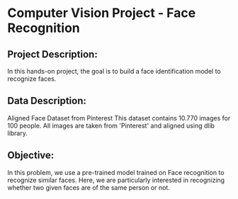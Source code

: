 # Computer Vision Project - Face Recognition
## Project Description:
In this hands-on project, the goal is to build a face identification model to recognize faces.
## Data Description:
Aligned Face Dataset from Pinterest This dataset contains 10.770 images for 100 people. All images are taken from 'Pinterest' and aligned using dlib library.
## Objective:
In this problem, we use a pre-trained model trained on Face recognition to recognize similar faces. Here, we are particularly interested in recognizing whether two given faces are of the same person or not.
